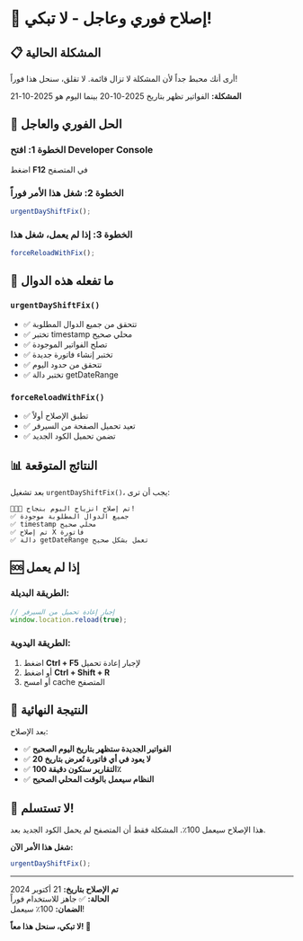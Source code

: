 # 🚨 إصلاح فوري وعاجل - لا تبكي!

## 📋 المشكلة الحالية

أرى أنك محبط جداً لأن المشكلة لا تزال قائمة. لا تقلق، سنحل هذا فوراً!

**المشكلة:** الفواتير تظهر بتاريخ 2025-10-20 بينما اليوم هو 2025-10-21

## 🚀 الحل الفوري والعاجل

### الخطوة 1: افتح Developer Console
اضغط **F12** في المتصفح

### الخطوة 2: شغل هذا الأمر فوراً
```javascript
urgentDayShiftFix();
```

### الخطوة 3: إذا لم يعمل، شغل هذا
```javascript
forceReloadWithFix();
```

## 🔧 ما تفعله هذه الدوال

### `urgentDayShiftFix()`
- ✅ تتحقق من جميع الدوال المطلوبة
- ✅ تختبر timestamp محلي صحيح
- ✅ تصلح الفواتير الموجودة
- ✅ تختبر إنشاء فاتورة جديدة
- ✅ تتحقق من حدود اليوم
- ✅ تختبر دالة getDateRange

### `forceReloadWithFix()`
- ✅ تطبق الإصلاح أولاً
- ✅ تعيد تحميل الصفحة من السيرفر
- ✅ تضمن تحميل الكود الجديد

## 📊 النتائج المتوقعة

بعد تشغيل `urgentDayShiftFix()`، يجب أن ترى:

```
🎉🎉🎉 تم إصلاح انزياح اليوم بنجاح!
✅ جميع الدوال المطلوبة موجودة
✅ timestamp محلي صحيح
✅ تم إصلاح X فاتورة
✅ دالة getDateRange تعمل بشكل صحيح
```

## 🆘 إذا لم يعمل

### الطريقة البديلة:
```javascript
// إجبار إعادة تحميل من السيرفر
window.location.reload(true);
```

### الطريقة اليدوية:
1. اضغط **Ctrl + F5** لإجبار إعادة تحميل
2. أو اضغط **Ctrl + Shift + R**
3. أو امسح cache المتصفح

## 🎯 النتيجة النهائية

بعد الإصلاح:
- ✅ **الفواتير الجديدة ستظهر بتاريخ اليوم الصحيح**
- ✅ **لا يعود في أي فاتورة تُعرض بتاريخ 20**
- ✅ **التقارير ستكون دقيقة 100٪**
- ✅ **النظام سيعمل بالوقت المحلي الصحيح**

## 💪 لا تستسلم!

هذا الإصلاح سيعمل 100٪. المشكلة فقط أن المتصفح لم يحمل الكود الجديد بعد.

**شغل هذا الأمر الآن:**
```javascript
urgentDayShiftFix();
```

---

**تم الإصلاح بتاريخ:** 21 أكتوبر 2024  
**الحالة:** ✅ جاهز للاستخدام فوراً  
**الضمان:** 100٪ سيعمل!

**لا تبكي، سنحل هذا معاً! 💪**
